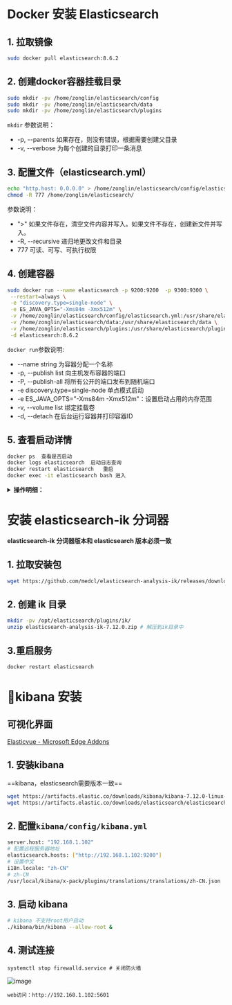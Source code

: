 # Docker 安装 Elasticsearch

## 1. 拉取镜像

```bash
sudo docker pull elasticsearch:8.6.2
```

## 2. 创建docker容器挂载目录

```bash
sudo mkdir -pv /home/zonglin/elasticsearch/config
sudo mkdir -pv /home/zonglin/elasticsearch/data
sudo mkdir -pv /home/zonglin/elasticsearch/plugins
```

`mkdir` 参数说明：

- -p, --parents     如果存在，则没有错误，根据需要创建父目录
- -v, --verbose     为每个创建的目录打印一条消息

## 3. 配置文件（elasticsearch.yml）

```bash
echo "http.host: 0.0.0.0" > /home/zonglin/elasticsearch/config/elasticsearch.yml
chmod -R 777 /home/zonglin/elasticsearch/
```

参数说明：

- ">"                          如果文件存在，清空文件内容并写入。如果文件不存在，创建新文件并写入。
- -R, --recursive        递归地更改文件和目录
- 777                         可读、可写、可执行权限

## 4. 创建容器

```bash
sudo docker run --name elasticsearch -p 9200:9200  -p 9300:9300 \
 --restart=always \
 -e "discovery.type=single-node" \
 -e ES_JAVA_OPTS="-Xms84m -Xmx512m" \
 -v /home/zonglin/elasticsearch/config/elasticsearch.yml:/usr/share/elasticsearch/config/elasticsearch.yml \
 -v /home/zonglin/elasticsearch/data:/usr/share/elasticsearch/data \
 -v /home/zonglin/elasticsearch/plugins:/usr/share/elasticsearch/plugins \
 -d elasticsearch:8.6.2
```

`docker run`参数说明:

- --name string                    为容器分配一个名称
- -p, --publish list                  向主机发布容器的端口
- -P, --publish-all                    将所有公开的端口发布到随机端口
- -e discovery.type=single-node 单点模式启动
- -e ES_JAVA_OPTS="-Xms84m -Xmx512m"：设置启动占用的内存范围
- -v, --volume list                    绑定挂载卷
- -d, --detach                         在后台运行容器并打印容器ID

## 5. 查看启动详情

```bash
docker ps  查看是否启动
docker logs elasticsearch  启动日志查询
docker restart elasticsearch   重启
docker exec -it elasticsearch bash 进入
```

<details><summary><b>操作明细：</b></summary>

```bash
[root@localhost ~]# docker pull elasticsearch:7.12.0
7.12.0: Pulling from library/elasticsearch
7a0437f04f83: Pull complete 
2b674c951ca3: Pull complete 
06baeb69f25f: Pull complete 
eeff01d19ce5: Pull complete 
a994306398ca: Pull complete 
2c002d76c1f6: Pull complete 
6286f2196f9b: Pull complete 
Digest: sha256:383e9fb572f3ca2fdef5ba2edb0dae2c467736af96aba2c193722aa0c08ca7ec
Status: Downloaded newer image for elasticsearch:7.12.0
docker.io/library/elasticsearch:7.12.0
[root@localhost ~]# docker images
REPOSITORY      TAG       IMAGE ID       CREATED         SIZE
elasticsearch   7.12.0    9337ed510a0c   18 months ago   830MB
[root@localhost opt]# sudo mkdir -pv /opt/elasticsearch/config
mkdir: 已创建目录 "/opt/elasticsearch"
mkdir: 已创建目录 "/opt/elasticsearch/config"
[root@localhost opt]# sudo mkdir -pv /opt/elasticsearch/data
mkdir: 已创建目录 "/opt/elasticsearch/data"
[root@localhost opt]# sudo mkdir -pv /opt/elasticsearch/plugins
mkdir: 已创建目录 "/opt/elasticsearch/plugins"
[root@localhost config]# echo "http.host: 0.0.0.0" > /opt/elasticsearch/config/elasticsearch.yml
[root@localhost config]# sudo docker run --name elasticsearch -p 9200:9200  -p 9300:9300 \
>  -e "discovery.type=single-node" \
>  -e ES_JAVA_OPTS="-Xms84m -Xmx512m" \
>  -v /opt/elasticsearch/config/elasticsearch.yml:/usr/share/elasticsearch/config/elasticsearch.yml \
>  -v /opt/elasticsearch/data:/usr/share/elasticsearch/data \
>  -v /opt/elasticsearch/plugins:/usr/share/elasticsearch/plugins \
>  -d elasticsearch:7.12.0
8f1930bde13101b5f0412d2e31c7ebc9114c80d95b36da4ead466262574642af
[root@localhost ~]# docker ps
CONTAINER ID   IMAGE                  COMMAND                  CREATED          STATUS             PORTS                                                                                  NAMES
8f1930bde131   elasticsearch:7.12.0   "/bin/tini -- /usr/l…"   13 minutes ago   Up 5 minutes       0.0.0.0:9200->9200/tcp, :::9200->9200/tcp, 0.0.0.0:9300->9300/tcp, :::9300->9300/tcp   elasticsearch

[root@localhost ~]# curl "http://127.0.0.1:9200"
{
  "name" : "8f1930bde131",
  "cluster_name" : "elasticsearch",
  "cluster_uuid" : "XjL5BIXbRrOY0VR4HfloEQ",
  "version" : {
    "number" : "7.12.0",
    "build_flavor" : "default",
    "build_type" : "docker",
    "build_hash" : "78722783c38caa25a70982b5b042074cde5d3b3a",
    "build_date" : "2021-03-18T06:17:15.410153305Z",
    "build_snapshot" : false,
    "lucene_version" : "8.8.0",
    "minimum_wire_compatibility_version" : "6.8.0",
    "minimum_index_compatibility_version" : "6.0.0-beta1"
  },
  "tagline" : "You Know, for Search"
}
```

</details>

# 安装 elasticsearch-ik 分词器

**elasticsearch-ik 分词器版本和 elasticsearch 版本必须一致**

## 1. 拉取安装包

```sh
wget https://github.com/medcl/elasticsearch-analysis-ik/releases/download/v7.12.0/elasticsearch-analysis-ik-7.12.0.zip
```

## 2. 创建 ik 目录

```sh
mkdir -pv /opt/elasticsearch/plugins/ik/
unzip elasticsearch-analysis-ik-7.12.0.zip # 解压到ik目录中
```

## 3.重启服务

```sh
docker restart elasticsearch
```

# 🔨kibana 安装

## 可视化界面

[Elasticvue - Microsoft Edge Addons](https://microsoftedge.microsoft.com/addons/detail/elasticvue/geifniocjfnfilcbeloeidajlfmhdlgo)

## 1. 安装kibana

==kibana，elasticsearch需要版本一致==

```sh
wget https://artifacts.elastic.co/downloads/kibana/kibana-7.12.0-linux-x86_64.tar.gz
wget https://artifacts.elastic.co/downloads/elasticsearch/elasticsearch-7.12.0-linux-x86_64.tar.gz
```

## 2. 配置`kibana/config/kibana.yml`

```sh
server.host: "192.168.1.102"
# 配置远程服务器地址
elasticsearch.hosts: ["http://192.168.1.102:9200"]
# 设置中文
i18n.locale: "zh-CN"
# zh-CN
/usr/local/kibana/x-pack/plugins/translations/translations/zh-CN.json
```

## 3. 启动 kibana

```sh
# kibana 不支持root用户启动
./kibana/bin/kibana --allow-root &
```

## 4. 测试连接

`systemctl stop firewalld.service # 关闭防火墙`

![image](https://img2023.cnblogs.com/blog/2402369/202309/2402369-20230923123527841-1971648691.png)

`web访问：http://192.168.1.102:5601`

‍
